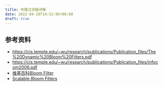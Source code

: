 ```yaml
---
title: 布隆过滤器详解
date: 2022-04-20T14:52:05+08:00
draft: true
---
```






## 参考资料

- https://cis.temple.edu/~wu/research/publications/Publication_files/The%20Dynamic%20Bloom%20Filters.pdf
- https://cis.temple.edu/~wu/research/publications/Publication_files/infocom2006.pdf
- [维基百科Bloom Filter](https://en.wikipedia.org/wiki/Bloom_filter#Extensions_and_applications)
- [Scalable Bloom Filters](https://gsd.di.uminho.pt/members/cbm/ps/dbloom.pdf)

